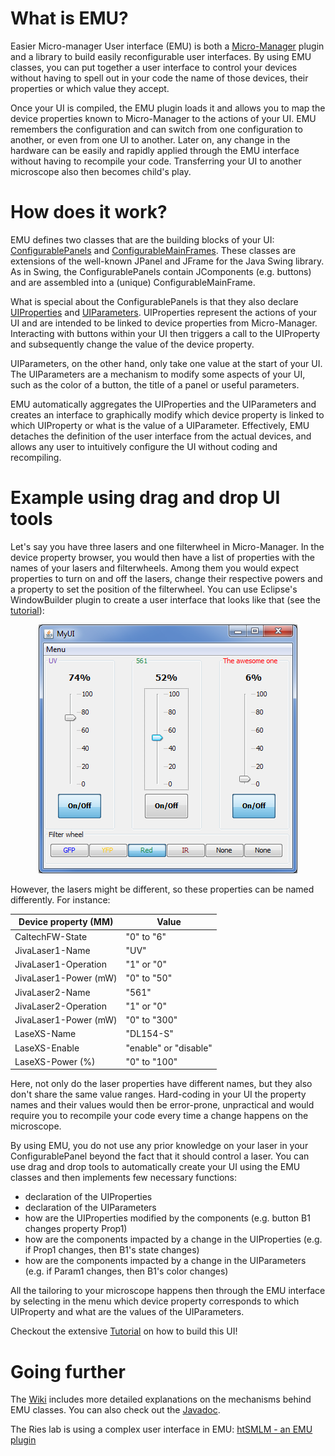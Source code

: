 # What is EMU?

Easier Micro-manager User interface (EMU) is both a [Micro-Manager](https://micro-manager.org/wiki/Micro-Manager) plugin and a library to build easily reconfigurable user interfaces. By using EMU classes, you can put together a user interface to control your devices without having to spell out in your code the name of those devices, their properties or which value they accept. 

Once your UI is compiled, the EMU plugin loads it and allows you to map the device properties known to Micro-Manager to the actions of your UI. EMU remembers the configuration and can switch from one configuration to another, or even from one UI to another. Later on, any change in the hardware can be easily and rapidly applied through the EMU interface without having to recompile your code. Transferring your UI to another microscope also then becomes child's play.
  
# How does it work?

EMU defines two classes that are the building blocks of your UI: [ConfigurablePanels](https://github.com/jdeschamps/EMU/wiki/ConfigurablePanel) and [ConfigurableMainFrames](https://github.com/jdeschamps/EMU/wiki/ConfigurableMainFrame). These classes are extensions of the well-known JPanel and JFrame for the Java Swing library. As in Swing, the ConfigurablePanels contain JComponents (e.g. buttons) and are assembled into a (unique) ConfigurableMainFrame.

What is special about the ConfigurablePanels is that they also declare [UIProperties](https://github.com/jdeschamps/EMU/wiki/UIProperty) and [UIParameters](https://github.com/jdeschamps/EMU/wiki/UIParameter). UIProperties represent the actions of your UI and are intended to be linked to device properties from Micro-Manager. Interacting with buttons within your UI then triggers a call to the UIProperty and subsequently change the value of the device property. 

UIParameters, on the other hand, only take one value at the start of your UI. The UIParameters are a mechanism to modify some aspects of your UI, such as the color of a button, the title of a panel or useful parameters.

EMU automatically aggregates the UIProperties and the UIParameters and creates an interface to graphically modify which device property is linked to which UIProperty or what is the value of a UIParameter. Effectively, EMU detaches the definition of the user interface from the actual devices, and allows any user to intuitively configure the UI without coding and recompiling.  

# Example using drag and drop UI tools

Let's say you have three lasers and one filterwheel in Micro-Manager. In the device property browser, you would then have a list of properties with the names of your lasers and filterwheels. Among them you would expect properties to turn on and off the lasers, change their respective powers and a property to set the position of the filterwheel. 
You can use Eclipse's WindowBuilder plugin to create a user interface that looks like that (see the [tutorial](https://github.com/jdeschamps/EMU/tree/master/tutorial)):

<p align="center">
<img src="https://github.com/jdeschamps/EMU/blob/master/tutorial/images/0-Final.PNG">
</p>

However, the lasers might be different, so these properties can be named differently. For instance:

| Device property (MM) | Value |
|---|---|
| CaltechFW-State | "0" to "6" |
| JivaLaser1-Name | "UV" |
| JivaLaser1-Operation | "1" or "0" |
| JivaLaser1-Power (mW)| "0" to "50" |
| JivaLaser2-Name  | "561" |
| JivaLaser2-Operation | "1" or "0" |
| JivaLaser1-Power (mW)| "0" to "300" |
| LaseXS-Name | "DL154-S" |
| LaseXS-Enable | "enable" or "disable" |
| LaseXS-Power (%)| "0" to "100" |

Here, not only do the laser properties have different names, but they also don't share the same value ranges. Hard-coding in your UI the property names and their values would then be error-prone, unpractical and would require you to recompile your code every time a change happens on the microscope.

By using EMU, you do not use any prior knowledge on your laser in your ConfigurablePanel beyond the fact that it should control a laser. You can use drag and drop tools to automatically create your UI using the EMU classes and then implements few necessary functions:

* declaration of the UIProperties 
* declaration of the UIParameters
* how are the UIProperties modified by the components (e.g. button B1 changes property Prop1)
* how are the components impacted by a change in the UIProperties (e.g. if Prop1 changes, then B1's state changes)
* how are the components impacted by a change in the UIParameters (e.g. if Param1 changes, then B1's color changes)

All the tailoring to your microscope happens then through the EMU interface by selecting in the menu which device property corresponds to which UIProperty and what are the values of the UIParameters.

Checkout the extensive [Tutorial](https://github.com/jdeschamps/EMU/tree/master/tutorial) on how to build this UI!

# Going further

The [Wiki](https://github.com/jdeschamps/EMU/wiki) includes more detailed explanations on the mechanisms behind EMU classes. You can also check out the [Javadoc](https://jdeschamps.github.io/EMU/).

The Ries lab is using a complex user interface in EMU: [htSMLM - an EMU plugin](https://github.com/jdeschamps/htSMLM)

